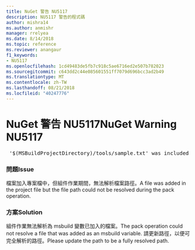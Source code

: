 ```yaml
---
title: NuGet 警告 NU5117
description: NU5117 警告的程式碼
author: mishra14
ms.author: anmishr
manager: rrelyea
ms.date: 8/14/2018
ms.topic: reference
ms.reviewer: anangaur
f1_keywords:
- NU5117
ms.openlocfilehash: 1cd49483de5fb7c918c5ae6716ed2e507b782023
ms.sourcegitcommit: c643dd2c44e085601551ff7079d696bcc3ad2b49
ms.translationtype: MT
ms.contentlocale: zh-TW
ms.lasthandoff: 08/21/2018
ms.locfileid: "40247776"
---
```

# <a name="nuget-warning-nu5117"></a><span data-ttu-id="ba090-103">NuGet 警告 NU5117</span><span class="sxs-lookup"><span data-stu-id="ba090-103">NuGet Warning NU5117</span></span>
<pre> '$(MSBuildProjectDirectory)/tools/sample.txt' was included in the project but the path could not be resolved. Skipping...</pre>

### <a name="issue"></a><span data-ttu-id="ba090-104">問題</span><span class="sxs-lookup"><span data-stu-id="ba090-104">Issue</span></span>

<span data-ttu-id="ba090-105">檔案加入專案檔中，但組件作業期間，無法解析檔案路徑。</span><span class="sxs-lookup"><span data-stu-id="ba090-105">A file was added in the project file but the file path could not be resolved during the pack operation.</span></span>


### <a name="solution"></a><span data-ttu-id="ba090-106">方案</span><span class="sxs-lookup"><span data-stu-id="ba090-106">Solution</span></span>

<span data-ttu-id="ba090-107">組件作業無法解析為 msbuild 變數已加入的檔案。</span><span class="sxs-lookup"><span data-stu-id="ba090-107">The pack operation could not resolve a file that was added as an msbuild variable.</span></span> <span data-ttu-id="ba090-108">請更新路徑，以便可完全解析的路徑。</span><span class="sxs-lookup"><span data-stu-id="ba090-108">Please update the path to be a fully resolved path.</span></span>

